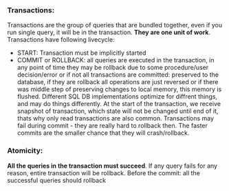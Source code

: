 ### Transactions: 
Transactions are the group of queries that are bundled together, even if you run single query, 
it will be in the transaction. **They are one unit of work**. Transactions have following livecycle: 
- START: Transaction must be implicitly started
- COMMIT or ROLLBACK: all queries are executed in the transaction, in any point of time they
may be rollback due to some procedure/user decision/error or if not all transactions are 
committed: preserved to the database, if they are rollback all operations are just reversed
or if there was middle step of preserving changes to local memory, this memory is flushed. 
Different SQL DB implementations optimize for diffrent things, and may do things differently.
At the start of the transaction, we receive snapshot of transaction, which state will not be 
changed until end of it, thats why only read transactions are also common. Transactions may
fail during commit - they are really hard to rollback then. The faster commits are the smaller
chance that they will crash/rollback. 
### Atomicity: 
**All the queries in the transaction must succeed**. If any query fails for any reason, entire 
transaction will be rollback. Before the commit: all the successful queries should rollback